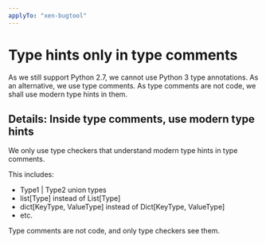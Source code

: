 ```yaml
---
applyTo: "xen-bugtool"
---
```

# Type hints only in type comments

As we still support Python 2.7, we cannot use Python 3 type annotations.
As an alternative, we use type comments.
As type comments are not code, we shall use modern type hints in them.

## Details: Inside type comments, use modern type hints

We only use type checkers that understand modern type hints in type comments.

This includes:

- Type1 | Type2 union types
- list[Type] instead of List[Type]
- dict[KeyType, ValueType] instead of Dict[KeyType, ValueType]
- etc.

Type comments are not code, and only type checkers see them.
